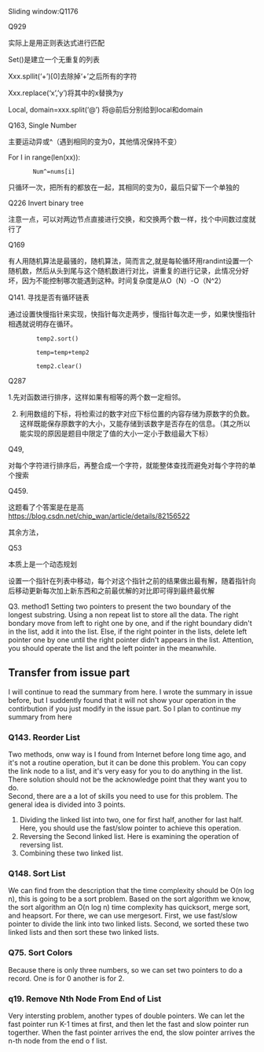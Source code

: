 Sliding window:Q1176





Q929 

实际上是用正则表达式进行匹配 

Set()是建立一个无重复的列表 

Xxx.spllit(‘+’)[0]去除掉‘+’之后所有的字符 

Xxx.replace(‘x’,’y’)将其中的x替换为y 

Local, domain=xxx.split(‘@’)  将@前后分别给到local和domain 

 

Q163, Single Number 

主要运动异或^（遇到相同的变为0，其他情况保持不变） 

For I in range(len(xx)): 

           Num^=nums[i] 

只循环一次，把所有的都放在一起，其相同的变为0，最后只留下一个单独的 

 

Q226 Invert binary tree 

注意一点，可以对两边节点直接进行交换，和交换两个数一样，找个中间数过度就行了 

 

Q169 

有人用随机算法是最骚的，随机算法，简而言之,就是每轮循环用randint设置一个随机数，然后从头到尾与这个随机数进行对比，讲重复的进行记录，此情况分好坏，因为不能控制哪次能遇到这种。时间复杂度是从O（N）-O（N^2） 

Q141. 寻找是否有循环链表 

通过设置快慢指针来实现，快指针每次走两步，慢指针每次走一步，如果快慢指针相遇就说明存在循环。 

            temp2.sort() 

            temp=temp+temp2 

            temp2.clear() 

 

Q287 

1.先对函数进行排序，这样如果有相等的两个数一定相邻。 

2. 利用数组的下标，将检索过的数字对应下标位置的内容存储为原数字的负数。这样既能保存原数字的大小，又能存储到该数字是否存在的信息。（其之所以能实现的原因是题目中限定了值的大小一定小于数组最大下标） 

 

Q49, 

对每个字符进行排序后，再整合成一个字符，就能整体查找而避免对每个字符的单个搜索 

Q459. 

这题看了个答案是在是高 https://blog.csdn.net/chip_wan/article/details/82156522 

其余方法， 

Q53 

 本质上是一个动态规划 

设置一个指针在列表中移动，每个对这个指针之前的结果做出最有解，随着指针向后移动更新每次加上新东西和之前最优解的对比即可得到最终最优解 

Q3. 
method1
Setting two pointers to present the two boundary of the longest substring.
Using a non repeat list to store all the data.
The right bondary move from left to right one by one, and if the right boundary didn't in the list, add it into the list.
Else, if the right pointer in the lists, delete left pointer one by one until the right pointer didn't appears in the list.
Attention, you should operate the list and the left pointer in the meanwhile.

## Transfer from issue part
I will continue to read the summary from here. I wrote the summary in issue before, but I suddently found that it will not show your operation in the contirbution if you just modify in the issue part. So I plan to continue my summary from here

### Q143. Reorder List
Two methods, onw way is I found from Internet before long time ago, and it's not a routine operation, but it can be done this problem. You can copy the link node to a list, and it's very easy for you to do anything in the list. There solution should not be the acknowledge point that they want you to do. </br>
Second, there are a a lot of skills you need to use for this problem. The general idea is divided into 3 points. </br>
1. Dividing the linked list into two, one for first half, another for last half. Here, you should use the fast/slow pointer to achieve this operation. </br>
2. Reversing the Second linked list. Here is examining the operation of reversing list. </br>
3. Combining these two linked list. </br>
### Q148. Sort List
We can find from the description that the time complexity should be O(n log n), this is going to be a sort problem. Based on the sort algorithm we know, the sort algorithm an O(n log n) time complexity has quicksort, merge sort, and heapsort. For there, we can use mergesort. First, we use fast/slow pointer to divide the link into two linked lists. Second, we sorted these two linked lists and then sort these two linked lists.
### Q75. Sort Colors
Because there is only three numbers, so we can set two pointers to do a record. One is for 0 another is for 2.
### q19. Remove Nth Node From End of List
Very intersting problem, another types of double pointers. We can let the fast pointer run K-1 times at first, and then let the fast and slow pointer run togerther. When the fast pointer arrives the end, the slow pointer arrives the n-th node from the end o f list.

